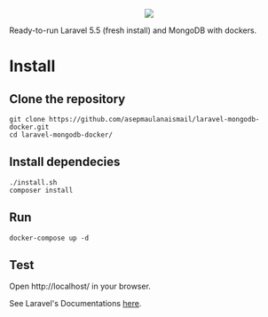 <p style="width: 100%;text-align: center;"><img src="https://raw.githubusercontent.com/asepmaulanaismail/laravel-mysql-docker/master/php-laravel-mysql-sample.png"></img></p>
Ready-to-run Laravel 5.5 (fresh install) and MongoDB with dockers.

# Install

## Clone the repository
```
git clone https://github.com/asepmaulanaismail/laravel-mongodb-docker.git
cd laravel-mongodb-docker/
```

## Install dependecies
```
./install.sh
composer install
```

## Run
```
docker-compose up -d
```

## Test
Open http://localhost/ in your browser.

See Laravel's Documentations [here](https://github.com/laravel/laravel/blob/master/readme.md).

